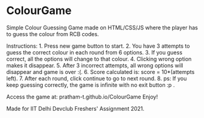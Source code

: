 # ColourGame

Simple Colour Guessing Game made on HTML/CSS/JS where the player has to guess the colour from RCB codes. 

Instructions:
    1. Press new game button to start.
    2. You have 3 attempts to guess the correct colour in each round from 6 options.
    3. If you guess correct, all the options will change to that colour.
    4. Clicking wrong option makes it disappear.
    5. After 3 incorrect attempts, all wrong options will disappear and game is over :(.
    6. Score calculated is: score = 10*(attempts left).
    7. After each round, click continue to go to next round.
    8. ps: If you keep guessing correctly, the game is infinite with no exit button :p .

Access the game at: pratham-t.github.io/ColourGame
Enjoy!

Made for IIT Delhi Devclub Freshers' Assignment 2021.
